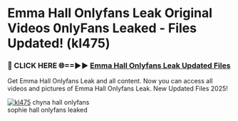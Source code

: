 # Emma Hall Onlyfans Leak Original Videos 0nlyFans Leaked - Files Updated! (kl475)

<h3>🔴 CLICK HERE 🌐==►► <a href="https://tinyurl.com/2jnfzry5" rel="nofollow">Emma Hall Onlyfans Leak Updated Files</a></h3>

Get Emma Hall Onlyfans Leak and all content. Now you can access all videos and pictures of Emma Hall Onlyfans Leak. New Updated Files 2025!

[![kl475](https://i.imgur.com/GyGTBgg.gif)](https://tinyurl.com/2jnfzry5)
chyna hall onlyfans<br>
sophie hall onlyfans leaked